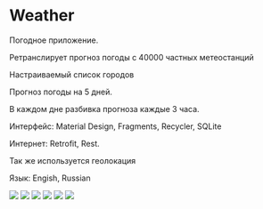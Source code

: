 # Weather

Погодное приложение.

Ретранслирует прогноз погоды с 40000 частных метеостанций

Настраиваемый список городов 

Прогноз погоды на 5 дней.

В каждом дне разбивка прогноза каждые 3 часа.

Интерфейс: Material Design, Fragments, Recycler, SQLite

Интернет: Retrofit, Rest.

Так же используется геолокация

Язык: Engish, Russian

![](screen1.png)
![](screen2.png)
![](screen3.png)
![](screen4.png)
![](screen5.png)
![](screen6.png)
